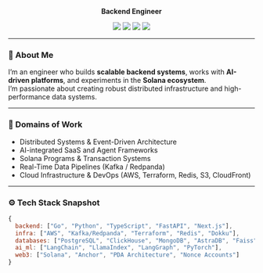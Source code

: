 <div align="center">

**Backend Engineer**

<a href="https://www.linkedin.com/in/shas007"><img src="https://img.shields.io/badge/LinkedIn-0077B5?style=flat&logo=linkedin&logoColor=white"/></a>
<a href="mailto:tyagishashank118@gmail.com"><img src="https://img.shields.io/badge/Email-D14836?style=flat&logo=gmail&logoColor=white"/></a>
<a href="https://leetcode.com/u/shashank_2375/"><img src="https://img.shields.io/badge/LeetCode-FFA116?style=flat&logo=leetcode&logoColor=white"/></a>
<a href="https://x.com/tyagi_Shashankk"><img src="https://img.shields.io/badge/Twitter-000000?style=flat&logo=x&logoColor=white"/></a>

</div>

---

### 👋 About Me  
I’m an engineer who builds **scalable backend systems**, works with **AI-driven platforms**, and experiments in the **Solana ecosystem**.  
I’m passionate about creating robust distributed infrastructure and high-performance data systems.

---

### 🧠 Domains of Work
- Distributed Systems & Event-Driven Architecture  
- AI-integrated SaaS and Agent Frameworks  
- Solana Programs & Transaction Systems  
- Real-Time Data Pipelines (Kafka / Redpanda)  
- Cloud Infrastructure & DevOps (AWS, Terraform, Redis, S3, CloudFront)

---

### ⚙️ Tech Stack Snapshot

```js
{
  backend: ["Go", "Python", "TypeScript", "FastAPI", "Next.js"],
  infra: ["AWS", "Kafka/Redpanda", "Terraform", "Redis", "Dokku"],
  databases: ["PostgreSQL", "ClickHouse", "MongoDB", "AstraDB", "Faiss", "ChromaDB"],
  ai_ml: ["LangChain", "LlamaIndex", "LangGraph", "PyTorch"],
  web3: ["Solana", "Anchor", "PDA Architecture", "Nonce Accounts"]
}
